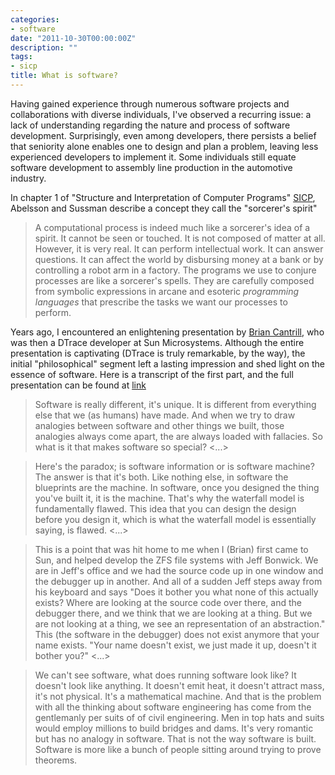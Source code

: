 ```yaml
---
categories:
- software
date: "2011-10-30T00:00:00Z"
description: ""
tags:
- sicp
title: What is software?
---
```


Having gained experience through numerous software projects and collaborations with diverse individuals, I've observed a recurring issue: a lack of understanding regarding the nature and process of software development. Surprisingly, even among developers, there persists a belief that seniority alone enables one to design and plan a problem, leaving less experienced developers to implement it. Some individuals still equate software development to assembly line production in the automotive industry.

In chapter 1 of "Structure and Interpretation of Computer Programs" [SICP](http://mitpress.mit.edu/sicp/), Abelsson and Sussman describe a concept they call the "sorcerer's spirit"

> A computational process is indeed much like a sorcerer's idea of a spirit. It cannot be seen or touched. It is not composed of matter at all. However, it is very real. It can perform intellectual work. It can answer questions. It can affect the world by disbursing money at a bank or by controlling a robot arm in a factory. The programs we use to conjure processes are like a sorcerer's spells. They are carefully composed from symbolic expressions in arcane and esoteric _programming languages_ that prescribe the tasks we want our processes to perform.

Years ago, I encountered an enlightening presentation by [Brian Cantrill](http://dtrace.org/blogs/bmc/), who was then a DTrace developer at Sun Microsystems. Although the entire presentation is captivating (DTrace is truly remarkable, by the way), the initial "philosophical" segment left a lasting impression and shed light on the essence of software. Here is a transcript of the first part, and the full presentation can be found at [link](http://www.youtube.com/watch?v=TgmA48fILq8&feature=gv)

> Software is really different, it's unique. It is different from everything else that we (as humans) have made. And when we try to draw analogies between software and other things we built, those analogies always come apart, the are always loaded with fallacies. So what is it that makes software so special? <...>

> Here's the paradox; is software information or is software machine? The answer is that it's both. Like nothing else, in software the blueprints are the machine. In software, once you designed the thing you've built it, it is the machine. That's why the waterfall model is fundamentally flawed. This idea that you can design the design before you design it, which is what the waterfall model is essentially saying, is flawed. <...>

> This is a point that was hit home to me when I (Brian) first came to Sun, and helped develop the ZFS file systems with Jeff Bonwick. We are in Jeff's office and we had the source code up in one window and the debugger up in another. And all of a sudden Jeff steps away from his keyboard and says "Does it bother you what none of this actually exists? Where are looking at the source code over there, and the debugger there, and we think that we are looking at a thing. But we are not looking at a thing, we see an representation of an abstraction." This (the software in the debugger) does not exist anymore that your name exists. "Your name doesn't exist, we just made it up, doesn't it bother you?" <...>

> We can't see software, what does running software look like? It doesn't look like anything. It doesn't emit heat, it doesn't attract mass, it's not physical. It's a mathematical machine. And that is the problem with all the thinking about software engineering has come from the gentlemanly per suits of of civil engineering. Men in top hats and suits would employ millions to build bridges and dams. It's very romantic but has no analogy in software. That is not the way software is built. Software is more like a bunch of people sitting around trying to prove theorems.

